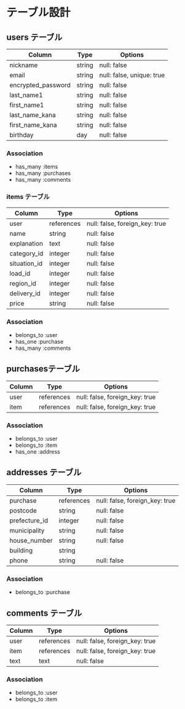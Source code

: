 
# テーブル設計

## users テーブル

| Column             | Type     | Options                   |
| ------------------ | -------- | ------------------------- |
| nickname           | string   | null: false               |
| email              | string   | null: false, unique: true |
| encrypted_password | string   | null: false               |
| last_name1         | string   | null: false               |
| first_name1        | string   | null: false               |
| last_name_kana     | string   | null: false               |
| first_name_kana    | string   | null: false               |
| birthday           | day      | null: false               |

### Association

- has_many :items
- has_many :purchases
- has_many :comments


### items テーブル

| Column           | Type       | Options                        |
| ---------------- | ---------- | ------------------------------ |
| user             | references | null: false, foreign_key: true |
| name             | string     | null: false                    |
| explanation      | text       | null: false                    |
| category_id      | integer    | null: false                    |
| situation_id     | integer    | null: false                    |
| load_id          | integer    | null: false                    |
| region_id        | integer    | null: false                    |
| delivery_id      | integer    | null: false                    |
| price            | string     | null: false                    |

### Association

- belongs_to :user
- has_one :purchase
- has_many :comments

##  purchasesテーブル

| Column       | Type       | Options                        |
| -------------| ---------- | ------------------------------ |
| user         | references | null: false, foreign_key: true |
| item         | references | null: false, foreign_key: true |

### Association

- belongs_to :user
- belongs_to :item
- has_one :address

## addresses テーブル

| Column             | Type       | Options                        |
| ------------------ | ---------- | ------------------------------ |
| purchase           | references | null: false, foreign_key: true |
| postcode           | string     | null: false                    |
| prefecture_id      | integer    | null: false                    |
| municipality       | string     | null: false                    |
| house_number       | string     | null: false                    |
| building           | string     |                                |
| phone              | string     | null: false                    |

### Association

- belongs_to :purchase

## comments テーブル

| Column       | Type       | Options                        |
| ------------ | ---------- | ------------------------------ |
| user         | references | null: false, foreign_key: true |
| item         | references | null: false, foreign_key: true |
| text         | text       | null: false                    |

### Association

- belongs_to :user
- belongs_to :item
